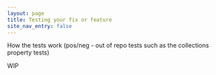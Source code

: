 ```yaml
---
layout: page
title: Testing your fix or feature
site_nav_entry: false
---
```


How the tests work (pos/neg - out of repo tests such as the collections property tests)

WIP